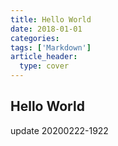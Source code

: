 ```yaml
---
title: Hello World
date: 2018-01-01
categories: 
tags: ['Markdown']
article_header:
  type: cover
---
```


## Hello World

update 20200222-1922

